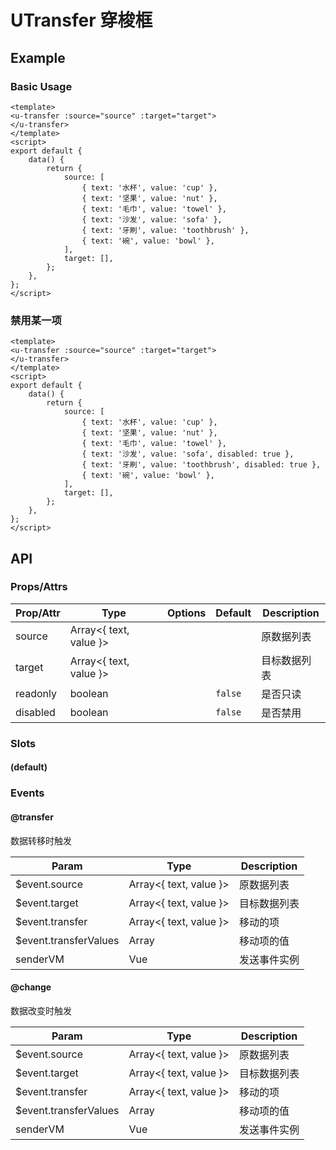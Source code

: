 <!-- 该 README.md 根据 api.yaml 和 docs/*.md 自动生成，为了方便在 GitHub 和 NPM 上查阅。如需修改，请查看源文件 -->

# UTransfer 穿梭框

## Example
### Basic Usage

``` vue
<template>
<u-transfer :source="source" :target="target">
</u-transfer>
</template>
<script>
export default {
    data() {
        return {
            source: [
                { text: '水杯', value: 'cup' },
                { text: '坚果', value: 'nut' },
                { text: '毛巾', value: 'towel' },
                { text: '沙发', value: 'sofa' },
                { text: '牙刷', value: 'toothbrush' },
                { text: '碗', value: 'bowl' },
            ],
            target: [],
        };
    },
};
</script>
```

### 禁用某一项

``` vue
<template>
<u-transfer :source="source" :target="target">
</u-transfer>
</template>
<script>
export default {
    data() {
        return {
            source: [
                { text: '水杯', value: 'cup' },
                { text: '坚果', value: 'nut' },
                { text: '毛巾', value: 'towel' },
                { text: '沙发', value: 'sofa', disabled: true },
                { text: '牙刷', value: 'toothbrush', disabled: true },
                { text: '碗', value: 'bowl' },
            ],
            target: [],
        };
    },
};
</script>
```

## API
### Props/Attrs

| Prop/Attr | Type | Options | Default | Description |
| --------- | ---- | ------- | ------- | ----------- |
| source | Array\<{ text, value }\> |  |  | 原数据列表 |
| target | Array\<{ text, value }\> |  |  | 目标数据列表 |
| readonly | boolean |  | `false` | 是否只读 |
| disabled | boolean |  | `false` | 是否禁用 |

### Slots

#### (default)



### Events

#### @transfer

数据转移时触发

| Param | Type | Description |
| ----- | ---- | ----------- |
| $event.source | Array\<{ text, value }\> | 原数据列表 |
| $event.target | Array\<{ text, value }\> | 目标数据列表 |
| $event.transfer | Array\<{ text, value }\> | 移动的项 |
| $event.transferValues | Array | 移动项的值 |
| senderVM | Vue | 发送事件实例 |

#### @change

数据改变时触发

| Param | Type | Description |
| ----- | ---- | ----------- |
| $event.source | Array\<{ text, value }\> | 原数据列表 |
| $event.target | Array\<{ text, value }\> | 目标数据列表 |
| $event.transfer | Array\<{ text, value }\> | 移动的项 |
| $event.transferValues | Array | 移动项的值 |
| senderVM | Vue | 发送事件实例 |
